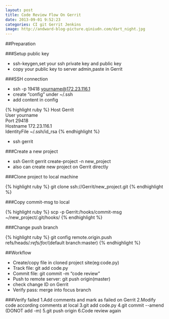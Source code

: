 ```yaml
---
layout: post
title: Code Review Flow On Gerrit
date: 2013-09-01 9:52:23
categories: CI git Gerrit Jenkins
image: http://andward-blog-picture.qiniudn.com/dart_night.jpg
---
```


##Preparation

###Setup public key

- ssh-keygen,set your ssh private key and public key
- copy your public key to server admin,paste in Gerrit

###SSH connection

- ssh -p 19418 yourname@172.23.116.1
- create “config” under ~/.ssh
- add content in config

{% highlight ruby %}
Host Gerrit  
User yourname  
Port 29418  
Hostname 172.23.116.1  
IdentityFile ~/.ssh/id_rsa
{% endhighlight %}
- ssh gerrit

###Create a new project

- ssh Gerrit gerrit create-project -n new_project
- also can create new project on Gerrit directly

###Clone project to local machine

{% highlight ruby %}
git clone ssh://Gerrit/new_project.git
{% endhighlight %}

###Copy commit-msg to local

{% highlight ruby %}
scp -p Gerrit:/hooks/commit-msg  ~/new_project/.git/hooks/
{% endhighlight %}

###Change push branch

{% highlight ruby %}
git config remote.origin.push refs/heads/*:refs/for/*(default branch:master)
{% endhighlight %}

##Workflow

- Create/copy file in cloned project site(eg:code.py)
- Track file: git add code.py
- Commit file: git commit -m “code review”
- Push to remote server: git push origin(master)
- check change ID on Gerrit
- Verify pass: merge into focus branch

###Verify failed
    1.Add comments and mark as failed on Gerrit
    2.Modify code according comments at local
    3.git add code.py
    4.git commit --amend (DONOT add -m)
    5.git push origin
    6.Code review again